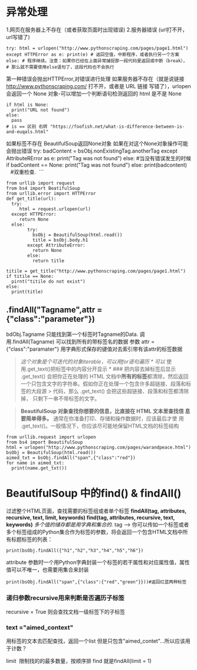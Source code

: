 # 异常处理

1.网页在服务器上不存在（或者获取页面时出现错误)
2.服务器错误 (url打不开，url写错了)
```
try: html = urlopen("http://www.pythonscraping.com/pages/page1.html")
except HTTPError as e: print(e) # 返回空值，中断程序，或者执行另一个方案
else: # 程序继续。注意：如果你已经在上面异常捕捉那一段代码里返回或中断（break）， # 那么就不需要使用else语句了，这段代码也不会执行
```
第一种错误会抛出HTTPError,对错误进行处理
如果服务器不存在（就是说链接 http://www.pythonscraping.com/ 打不开，或者是 URL 链接 写错了），urlopen 会返回一个 None 对象-可以增加一个判断语句检测返回的 html 是不是 None
``` 
if html is None:
  print("URL not found")
else:
  pass
# is == 区别 右转 "https://foofish.net/what-is-difference-between-is-and-euqals.html"
```
如果标签不存在
BeautifulSoup返回None对象 如果在对这个None对象操作可能会抛出错误
try:
  badContent = bsObj.nonExistingTag.anotherTag
except AttributeRError as e:
  print("Tag was not found")
else: #当没有错误发生的时候
  if badContent == None:
    print("Tag was not found")
  else:
    print(badcontent)
    
  #双重检查.
  ```
```#综合起来
from urllib import request
from bs4 import BeatifulSoup
from urllib.error import HTTPError
def get_title(url):
  try:
     html = request.urlopen(url)
  except HTTPError:
     return None
  else:
        try:
          bsObj = BeautifulSoup(html.read())
          title = bsObj.body.h1
        except AttributeError:
          return None
        else:
          return title
          
titile = get_title("http://www.pythonscraping.com/pages/page1.html")
if titile == None:
  pirnt("titile do not exist")
else:
  print(title)
```
## .findAll("Tagname",attr = {"class":"parameter"})
bdObj.Tagname 只能找到第一个标签时Tagname的Data.
调用.findAll(Tagname) 可以找到所有的带标签名的数据
参数 attr = {"class":"paramater"} 用字典形式保存的键值对去索引带有该attr的标签数据

> *这个对象是个可迭代的对象iterable，可以用for语句遍历 *
> 可以* 使用.get_text()把标签中的内容分开显示 * ### 把内容去掉标签后显示
> .get_text() 会把你正在处理的 HTML 文档中**所有的标签**都清除，然后返回 一个只包含文字的字符串。假如你正在处理一个包含许多超链接、段落和标 签的大段源 > 代码，那么 .get_text() 会把这些超链接、段落和标签都清除掉， 只剩下一串不带标签的文字。

> **BeautifulSoup 对象查找你想要的信息，比直接在 HTML 文本里查找信 息要简单得多。**
> 通常在你准备打印、存储和操作数据时，应该最后才使 用 .get_text()。一般情况下，你应该尽可能地保留HTML文档的标签结构
```
from urllib.request import urlopen
from bs4 import BeautifulSoup
html = urlopen("http://www.pythonscraping.com/pages/warandpeace.html")
bsObj = BeautifulSoup(html.read())
aimed_txt = bsObj.findAll("span",{"class":"red"})
for name in aimed_txt:
  print(name.get_txt())
```


# BeautifulSoup 中的find() & findAll()
过滤整个HTML页面，查找需要的标签组或者单个标签
**findAll(tag, attributes, recursive, text, limit, keywords) 
find(tag, attributes, recursive, text, keywords)**
*多个值的储存都是用字典和集合的.*
tag —> 你可以传如一个标签或者多个标签组成的Python集合作为标签的参数，将会返回一个包含HTML文档中所有标题标签的列表：
```
print(bsObj.findAll({"h1","h2","h3","h4","h5","h6"})
```
attribute 参数时一个用Python字典封装一个标签的若干属性和对应属性值，属性值可以不唯一，也需要用集合来封装
```
print(bsObj.findAll("span",{"class":{"red","green"}}))#返回红蓝两种标签
```
### 递归参数recursive用来判断是否遍历子标签
recursive = True 
则会查找文档一级标签下的子标签


### text ="aimed_context" 
用标签的文本去匹配查找，返回一个list 但是只包含"aimed_contet"...所以应该用于计数？

limit  限制找的的最多数量，按顺序排
find 就是findAll(limit = 1)

